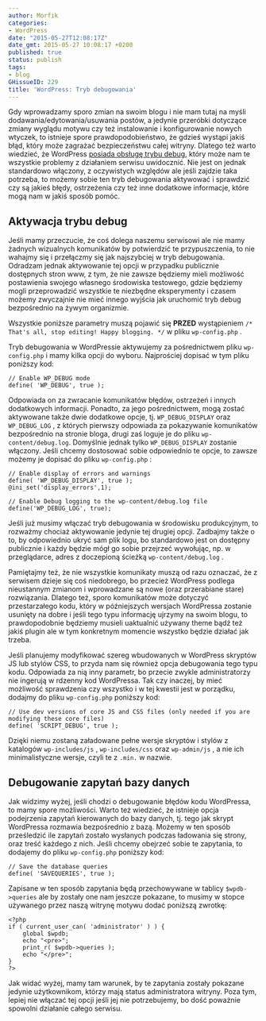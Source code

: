 ```yaml
---
author: Morfik
categories:
- WordPress
date: "2015-05-27T12:08:17Z"
date_gmt: 2015-05-27 10:08:17 +0200
published: true
status: publish
tags:
- blog
GHissueID: 229
title: 'WordPress: Tryb debugowania'
---
```


Gdy wprowadzamy sporo zmian na swoim blogu i nie mam tutaj na myśli dodawania/edytowania/usuwania
postów, a jedynie przeróbki dotyczące zmiany wyglądu motywu czy też instalowanie i konfigurowanie
nowych wtyczek, to istnieje spore prawdopodobieństwo, że gdzieś wystąpi jakiś błąd, który może
zagrażać bezpieczeństwu całej witryny. Dlatego też warto wiedzieć, że WordPress [posiada obsługę
trybu debug](https://codex.wordpress.org/Debugging_in_WordPress), który może nam te wszystkie
problemy z działaniem serwisu uwidocznić. Nie jest on jednak standardowo włączony, z oczywistych
względów ale jeśli zajdzie taka potrzeba, to możemy sobie ten tryb debugowania aktywować i sprawdzić
czy są jakieś błędy, ostrzeżenia czy też inne dodatkowe informacje, które mogą nam w jakiś sposób
pomóc.

<!--more-->
## Aktywacja trybu debug

Jeśli mamy przeczucie, że coś dolega naszemu serwisowi ale nie mamy żadnych wizualnych komunikatów
by potwierdzić te przypuszczenia, to nie wahajmy się i przełączmy się jak najszybciej w tryb
debugowania. Odradzam jednak aktywowanie tej opcji w przypadku publicznie dostępnych stron www, z
tym, że nie zawsze będziemy mieli możliwość postawienia swojego własnego środowiska testowego, gdzie
będziemy mogli przeprowadzić wszystkie te niezbędne eksperymenty i czasem możemy zwyczajnie nie mieć
innego wyjścia jak uruchomić tryb debug bezpośrednio na żywym organizmie.

Wszystkie poniższe parametry muszą pojawić się **PRZED** wystąpieniem `/* That's all, stop editing!
Happy blogging. */` w pliku `wp-config.php` .

Tryb debugowania w WordPressie aktywujemy za pośrednictwem pliku `wp-config.php` i mamy kilka opcji
do wyboru. Najprościej dopisać w tym pliku poniższy kod:

    // Enable WP_DEBUG mode
    define( 'WP_DEBUG', true );

Odpowiada on za zwracanie komunikatów błędów, ostrzeżeń i innych dodatkowych informacji. Ponadto, za
jego pośrednictwem, mogą zostać aktywowane także dwie dodatkowe opcje, tj. `WP_DEBUG_DISPLAY` oraz
`WP_DEBUG_LOG` , z których pierwszy odpowiada za pokazywanie komunikatów bezpośrednio na stronie
bloga, drugi zaś loguje je do pliku `wp-content/debug.log`. Domyślnie jednak tylko
`WP_DEBUG_DISPLAY` zostanie włączony. Jeśli chcemy dostosować sobie odpowiednio te opcje, to zawsze
możemy je dopisać do pliku `wp-config.php` :

    // Enable display of errors and warnings
    define( 'WP_DEBUG_DISPLAY', true );
    @ini_set('display_errors',1);

    // Enable Debug logging to the wp-content/debug.log file
    define('WP_DEBUG_LOG', true);

Jeśli już musimy włączać tryb debugowania w środowisku produkcyjnym, to rozważmy chociaż aktywowanie
jedynie tej drugiej opcji. Zadbajmy także o to, by odpowiednio ukryć sam plik logu, bo standardowo
jest on dostępny publicznie i każdy będzie mógł go sobie przejrzeć wywołując, np. w przeglądarce,
adres z doczepioną ścieżką `wp-content/debug.log` .

Pamiętajmy też, że nie wszystkie komunikaty muszą od razu oznaczać, że z serwisem dzieje się coś
niedobrego, bo przecież WordPress podlega nieustannym zmianom i wprowadzane są nowe (oraz
przerabiane stare) rozwiązania. Dlatego też, sporo komunikatów może dotyczyć przestarzałego kodu,
który w późniejszych wersjach WordPressa zostanie usunięty na dobre i jeśli tego typu informację
ujrzymy na swoim blogu, to prawdopodobnie będziemy musieli uaktualnić używany theme bądź też jakiś
plugin ale w tym konkretnym momencie wszystko będzie działać jak trzeba.

Jeśli planujemy modyfikować szereg wbudowanych w WordPress skryptów JS lub stylów CSS, to przyda nam
się również opcja debugowania tego typu kodu. Odpowiada za nią inny parametr, bo przecie zwykle
administratorzy nie ingerują w rdzenny kod WordPressa. Tak czy inaczej, by mieć możliwość
sprawdzenia czy wszystko i w tej kwestii jest w porządku, dodajmy do pliku `wp-config.php` poniższy
kod:

    // Use dev versions of core JS and CSS files (only needed if you are modifying these core files)
    define( 'SCRIPT_DEBUG', true );

Dzięki niemu zostaną załadowane pełne wersje skryptów i stylów z katalogów `wp-includes/js` ,
`wp-includes/css` oraz `wp-admin/js` , a nie ich minimalistyczne wersje, czyli te z `.min.` w
nazwie.

## Debugowanie zapytań bazy danych

Jak widzimy wyżej, jeśli chodzi o debugowanie błędów kodu WordPressa, to mamy spore możliwości.
Warto też wiedzieć, że istnieje opcja podejrzenia zapytań kierowanych do bazy danych, tj. tego jak
skrypt WordPressa rozmawia bezpośrednio z bazą. Możemy w ten sposób prześledzić ile zapytań zostało
wysłanych podczas ładowania się strony, oraz treść każdego z nich. Jeśli chcemy obejrzeć sobie te
zapytania, to dodajemy do pliku `wp-config.php` poniższy kod:

    // Save the database queries
    define( 'SAVEQUERIES', true );

Zapisane w ten sposób zapytania będą przechowywane w tablicy `$wpdb->queries` ale by zostały one nam
jeszcze pokazane, to musimy w stopce używanego przez naszą witrynę motywu dodać poniższą zwrotkę:

    <?php
    if ( current_user_can( 'administrator' ) ) {
        global $wpdb;
        echo "<pre>";
        print_r( $wpdb->queries );
        echo "</pre>";
    }
    ?>

Jak widać wyżej, mamy tam warunek, by te zapytania zostały pokazane jedynie użytkownikom, którzy
mają status administratora witryny. Poza tym, lepiej nie włączać tej opcji jeśli jej nie
potrzebujemy, bo dość poważnie spowolni działanie całego serwisu.
